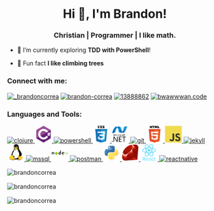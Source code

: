 <!-- This README.md was generated with https://github.com/rahuldkjain/github-profile-readme-generator -->

<h1 align="center">Hi 👋, I'm Brandon!</h1>
<h3 align="center">Christian | Programmer | I like math.</h3>

- 🌱 I’m currently exploring **TDD with PowerShell**!

- 🌳 Fun fact **I like climbing trees** 

<h3 align="left">Connect with me:</h3>
<p align="left">
<!-- Not In Use
<a href="https://dev.to/brandoncorrea" target="blank"><img align="center" src="https://raw.githubusercontent.com/rahuldkjain/github-profile-readme-generator/master/src/images/icons/Social/devto.svg" alt="brandoncorrea" height="30" width="40" /></a>
-->
<a href="https://twitter.com/_brandoncorrea" target="blank"><img align="center" src="https://raw.githubusercontent.com/rahuldkjain/github-profile-readme-generator/master/src/images/icons/Social/twitter.svg" alt="_brandoncorrea" height="30" width="40" /></a>
<a href="https://linkedin.com/in/brandon-correa" target="blank"><img align="center" src="https://raw.githubusercontent.com/rahuldkjain/github-profile-readme-generator/master/src/images/icons/Social/linked-in-alt.svg" alt="brandon-correa" height="30" width="40" /></a>
<a href="https://stackoverflow.com/users/13888862" target="blank"><img align="center" src="https://raw.githubusercontent.com/rahuldkjain/github-profile-readme-generator/master/src/images/icons/Social/stack-overflow.svg" alt="13888862" height="30" width="40" /></a>
<a href="https://instagram.com/bwawwwan.code" target="blank"><img align="center" src="https://raw.githubusercontent.com/rahuldkjain/github-profile-readme-generator/master/src/images/icons/Social/instagram.svg" alt="bwawwwan.code" height="30" width="40" /></a>
<!-- Not In Use
<a href="https://medium.com/@_brandoncorrea" target="blank"><img align="center" src="https://raw.githubusercontent.com/rahuldkjain/github-profile-readme-generator/master/src/images/icons/Social/medium.svg" alt="@_brandoncorrea" height="30" width="40" /></a>
-->
<!-- Not In Use
<a href="https://www.youtube.com/c/uc8ufgrdnhx8fkgwf206tymq" target="blank"><img align="center" src="https://raw.githubusercontent.com/rahuldkjain/github-profile-readme-generator/master/src/images/icons/Social/youtube.svg" alt="uc8ufgrdnhx8fkgwf206tymq" height="30" width="40" /></a>
-->
<!-- Not In Use
<a href="https://www.hackerearth.com/@brandoncorrea" target="blank"><img align="center" src="https://raw.githubusercontent.com/rahuldkjain/github-profile-readme-generator/master/src/images/icons/Social/hackerearth.svg" alt="@brandoncorrea" height="30" width="40" /></a> 
-->
</p>

<h3 align="left">Languages and Tools:</h3>
<p align="left"> 
  <a href="https://clojure.org/" target="_blank" rel="noreferrer"> 
    <img src="https://upload.wikimedia.org/wikipedia/commons/5/5d/Clojure_logo.svg" alt="clojure" width="40" height="40"/> 
  </a> 
  <a href="https://www.w3schools.com/cs/" target="_blank" rel="noreferrer"> 
    <img src="https://raw.githubusercontent.com/devicons/devicon/master/icons/csharp/csharp-original.svg" alt="csharp" width="40" height="40"/> 
  </a>  
  <a href="https://learn.microsoft.com/en-us/powershell/" target="_blank" rel="noreferrer"> 
    <img src="https://upload.wikimedia.org/wikipedia/commons/a/af/PowerShell_Core_6.0_icon.png" alt="powershell" width="40" height="40"/> 
  </a> 
  <a href="https://www.w3schools.com/css/" target="_blank" rel="noreferrer"> 
    <img src="https://raw.githubusercontent.com/devicons/devicon/master/icons/css3/css3-original-wordmark.svg" alt="css3" width="40" height="40"/>
  </a>
  <a href="https://dotnet.microsoft.com/" target="_blank" rel="noreferrer"> 
    <img src="https://raw.githubusercontent.com/devicons/devicon/master/icons/dot-net/dot-net-original-wordmark.svg" alt="dotnet" width="40" height="40"/> 
  </a>
  <a href="https://git-scm.com/" target="_blank" rel="noreferrer">
    <img src="https://www.vectorlogo.zone/logos/git-scm/git-scm-icon.svg" alt="git" width="40" height="40"/> 
  </a> 
  <a href="https://www.w3.org/html/" target="_blank" rel="noreferrer">
    <img src="https://raw.githubusercontent.com/devicons/devicon/master/icons/html5/html5-original-wordmark.svg" alt="html5" width="40" height="40"/>
  </a> 
  <a href="https://developer.mozilla.org/en-US/docs/Web/JavaScript" target="_blank" rel="noreferrer">
    <img src="https://raw.githubusercontent.com/devicons/devicon/master/icons/javascript/javascript-original.svg" alt="javascript" width="40" height="40"/>
  </a> 
  <a href="https://jekyllrb.com/" target="_blank" rel="noreferrer"> 
    <img src="https://www.vectorlogo.zone/logos/jekyllrb/jekyllrb-icon.svg" alt="jekyll" width="40" height="40"/>
  </a>
  <a href="https://www.linux.org/" target="_blank" rel="noreferrer"> 
    <img src="https://raw.githubusercontent.com/devicons/devicon/master/icons/linux/linux-original.svg" alt="linux" width="40" height="40"/>
  </a> 
  <a href="https://www.microsoft.com/en-us/sql-server" target="_blank" rel="noreferrer"> 
    <img src="https://www.svgrepo.com/show/303229/microsoft-sql-server-logo.svg" alt="mssql" width="40" height="40"/> 
  </a>
  <a href="https://nodejs.org" target="_blank" rel="noreferrer"> 
    <img src="https://raw.githubusercontent.com/devicons/devicon/master/icons/nodejs/nodejs-original-wordmark.svg" alt="nodejs" width="40" height="40"/> 
  </a>
  <a href="https://postman.com" target="_blank" rel="noreferrer">
    <img src="https://www.vectorlogo.zone/logos/getpostman/getpostman-icon.svg" alt="postman" width="40" height="40"/>
  </a>
  <a href="https://www.python.org" target="_blank" rel="noreferrer"> 
    <img src="https://raw.githubusercontent.com/devicons/devicon/master/icons/python/python-original.svg" alt="python" width="40" height="40"/> 
  </a>
  <a href="https://www.ruby-lang.org/en/" target="_blank" rel="noreferrer"> 
    <img src="https://raw.githubusercontent.com/devicons/devicon/master/icons/ruby/ruby-original.svg" alt="ruby" width="40" height="40"/> 
  </a>
  <a href="https://reactjs.org/" target="_blank" rel="noreferrer"> 
    <img src="https://raw.githubusercontent.com/devicons/devicon/master/icons/react/react-original-wordmark.svg" alt="react" width="40" height="40"/> 
  </a>
  <a href="https://reactnative.dev/" target="_blank" rel="noreferrer"> 
    <img src="https://reactnative.dev/img/header_logo.svg" alt="reactnative" width="40" height="40"/>
  </a>
</p>

<p><img align="center" src="https://github-readme-stats.vercel.app/api/top-langs?username=brandoncorrea&show_icons=true&locale=en&layout=compact&theme=gotham" alt="brandoncorrea" /></p>

<p><img align="center" src="https://github-readme-stats.vercel.app/api?username=brandoncorrea&show_icons=true&hide=prs,issues&locale=en&theme=gotham" alt="brandoncorrea" /></p>

<p><img align="center" src="https://github-readme-streak-stats.herokuapp.com/?user=brandoncorrea&theme=gotham" alt="brandoncorrea" /></p>
